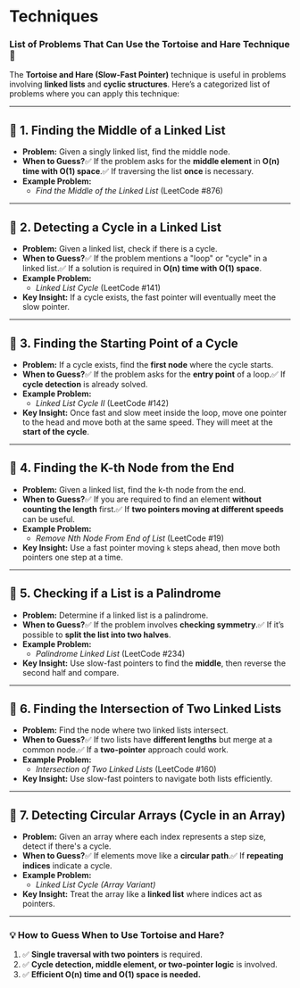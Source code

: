 # Techniques

### **List of Problems That Can Use the Tortoise and Hare Technique** 🚀

The **Tortoise and Hare (Slow-Fast Pointer)** technique is useful in problems involving **linked lists** and **cyclic structures**. Here’s a categorized list of problems where you can apply this technique:

---

## **📌 1. Finding the Middle of a Linked List**

- **Problem:** Given a singly linked list, find the middle node.
- **When to Guess?**✅ If the problem asks for the **middle element** in **O(n) time with O(1) space**.✅ If traversing the list **once** is necessary.
- **Example Problem:**
    - *Find the Middle of the Linked List* (LeetCode #876)

---

## **📌 2. Detecting a Cycle in a Linked List**

- **Problem:** Given a linked list, check if there is a cycle.
- **When to Guess?**✅ If the problem mentions a "loop" or "cycle" in a linked list.✅ If a solution is required in **O(n) time with O(1) space**.
- **Example Problem:**
    - *Linked List Cycle* (LeetCode #141)
- **Key Insight:** If a cycle exists, the fast pointer will eventually meet the slow pointer.

---

## **📌 3. Finding the Starting Point of a Cycle**

- **Problem:** If a cycle exists, find the **first node** where the cycle starts.
- **When to Guess?**✅ If the problem asks for the **entry point** of a loop.✅ If **cycle detection** is already solved.
- **Example Problem:**
    - *Linked List Cycle II* (LeetCode #142)
- **Key Insight:** Once fast and slow meet inside the loop, move one pointer to the head and move both at the same speed. They will meet at the **start of the cycle**.

---

## **📌 4. Finding the K-th Node from the End**

- **Problem:** Given a linked list, find the k-th node from the end.
- **When to Guess?**✅ If you are required to find an element **without counting the length** first.✅ If **two pointers moving at different speeds** can be useful.
- **Example Problem:**
    - *Remove Nth Node From End of List* (LeetCode #19)
- **Key Insight:** Use a fast pointer moving `k` steps ahead, then move both pointers one step at a time.

---

## **📌 5. Checking if a List is a Palindrome**

- **Problem:** Determine if a linked list is a palindrome.
- **When to Guess?**✅ If the problem involves **checking symmetry**.✅ If it’s possible to **split the list into two halves**.
- **Example Problem:**
    - *Palindrome Linked List* (LeetCode #234)
- **Key Insight:** Use slow-fast pointers to find the **middle**, then reverse the second half and compare.

---

## **📌 6. Finding the Intersection of Two Linked Lists**

- **Problem:** Find the node where two linked lists intersect.
- **When to Guess?**✅ If two lists have **different lengths** but merge at a common node.✅ If a **two-pointer** approach could work.
- **Example Problem:**
    - *Intersection of Two Linked Lists* (LeetCode #160)
- **Key Insight:** Use slow-fast pointers to navigate both lists efficiently.

---

## **📌 7. Detecting Circular Arrays (Cycle in an Array)**

- **Problem:** Given an array where each index represents a step size, detect if there's a cycle.
- **When to Guess?**✅ If elements move like a **circular path**.✅ If **repeating indices** indicate a cycle.
- **Example Problem:**
    - *Linked List Cycle (Array Variant)*
- **Key Insight:** Treat the array like a **linked list** where indices act as pointers.

---

### **💡 How to Guess When to Use Tortoise and Hare?**

1. ✅ **Single traversal with two pointers** is required.
2. ✅ **Cycle detection, middle element, or two-pointer logic** is involved.
3. ✅ **Efficient O(n) time and O(1) space is needed.**
